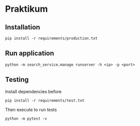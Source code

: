 # Praktikum
  
## Installation
```shell script
pip install -r requirements/production.txt
```
  
## Run application
```shell script
python -m search_service.manage runserver -h <ip> -p <port>
``` 

## Testing  
Install dependencies before
```shell script
pip install -r requirements/test.txt
```
Then execute to run tests
```shell script
python -m pytest -v
```